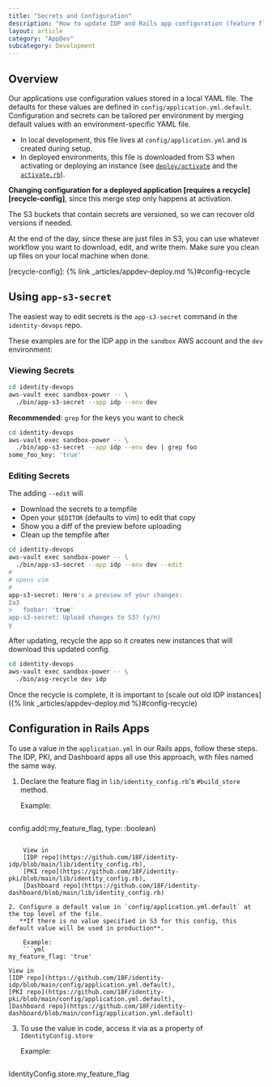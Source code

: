 ```yaml
---
title: "Secrets and Configuration"
description: "How to update IDP and Rails app configuration (feature flags) and secrets application.yml"
layout: article
category: "AppDev"
subcategory: Development
---
```


## Overview

Our applications use configuration values stored in a local YAML file. The defaults for these values
are defined in `config/application.yml.default`. Configuration and secrets can be tailored per
environment by merging default values with an environment-specific YAML file.

* In local development, this file lives at `config/application.yml` and is created during setup.
* In deployed environments, this file is downloaded from S3 when activating or deploying an instance
  (see [`deploy/activate`][deploy-activate] and the [`activate.rb`][download-from-s3]).

**Changing configuration for a deployed application [requires a recycle][recycle-config]**, since
this merge step only happens at activation.

The S3 buckets that contain secrets are versioned, so we can recover old versions
if needed.

At the end of the day, since these are just files in S3, you can use whatever workflow
you want to download, edit, and write them. Make sure you clean up files on your local
machine when done.

[deploy-activate]: https://github.com/18F/identity-idp/blob/main/deploy/activate
[download-from-s3]: https://github.com/18F/identity-idp/blob/a95fd33d24c6761818993cfbc334a28986783034/lib/deploy/activate.rb#L93-L97
[recycle-config]: {% link _articles/appdev-deploy.md %}#config-recycle

## Using `app-s3-secret`

The easiest way to edit secrets is the `app-s3-secret` command in the `identity-devops` repo.

These examples are for the IDP app in the `sandbox` AWS account and the `dev` environment:

### Viewing Secrets

```bash
cd identity-devops
aws-vault exec sandbox-power -- \
  ./bin/app-s3-secret --app idp --env dev
```

**Recommended**: `grep` for the keys you want to check

```bash
cd identity-devops
aws-vault exec sandbox-power -- \
  ./bin/app-s3-secret --app idp --env dev | grep foo
some_foo_key: 'true'
```

### Editing Secrets

The adding `--edit` will
- Download the secrets to a tempfile
- Open your `$EDITOR` (defaults to vim) to edit that copy
- Show you a diff of the preview before uploading
- Clean up the tempfile after

```bash
cd identity-devops
aws-vault exec sandbox-power -- \
  ./bin/app-s3-secret --app idp --env dev --edit
#
# opens vim
#
app-s3-secret: Here's a preview of your changes:
2a3
>   foobar: 'true'
app-s3-secret: Upload changes to S3? (y/n)
y
```

After updating, recycle the app so it creates new instances that will download
this updated config.

```bash
cd identity-devops
aws-vault exec sandbox-power -- \
  ./bin/asg-recycle dev idp
```

Once the recycle is complete, it is important to [scale out old IDP instances]({% link _articles/appdev-deploy.md %}#config-recycle)
## Configuration in Rails Apps

To use a value in the `application.yml` in our Rails apps, follow these steps. The IDP, PKI,
and Dashboard apps all use this approach, with files named the same way.

1. Declare the feature flag in `lib/identity_config.rb`'s `#build_store` method.

    Example:
    ```ruby
config.add(:my_feature_flag, type: :boolean)
```

    View in
    [IDP repo](https://github.com/18F/identity-idp/blob/main/lib/identity_config.rb),
    [PKI repo](https://github.com/18F/identity-pki/blob/main/lib/identity_config.rb),
    [Dashboard repo](https://github.com/18F/identity-dashboard/blob/main/lib/identity_config.rb)

2. Configure a default value in `config/application.yml.default` at the top level of the file.
   **If there is no value specified in S3 for this config, this default value will be used in production**.

    Example:
    ```yml
my_feature_flag: 'true'
```

    View in
    [IDP repo](https://github.com/18F/identity-idp/blob/main/config/application.yml.default),
    [PKI repo](https://github.com/18F/identity-pki/blob/main/config/application.yml.default),
    [Dashboard repo](https://github.com/18F/identity-dashboard/blob/main/config/application.yml.default)

3. To use the value in code, access it via as a property of `IdentityConfig.store`

    Example:
    ```ruby
IdentityConfig.store.my_feature_flag
```

